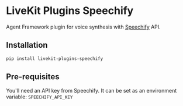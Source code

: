 # LiveKit Plugins Speechify

Agent Framework plugin for voice synthesis with [Speechify](https://www.speechify.ai/) API.

## Installation

```bash
pip install livekit-plugins-speechify
```

## Pre-requisites

You'll need an API key from Speechify. It can be set as an environment variable: `SPEECHIFY_API_KEY`
